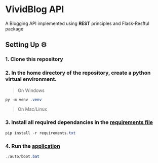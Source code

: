 # VividBlog API

A Blogging API implemented using __REST__ principles and Flask-Resftul package

## Setting Up ⚙️

### 1. Clone this __repository__
### 2. In the home directory of the repository, create a python virtual environment.    
> On Windows
 ```powershell
 py -m venv .venv
```
>On Mac/Linux

### 3. Install all required dependancies in the __[requirements file](requirements.txt)__

```powershell
pip install -r requirements.txt
```
### 4. Run the [application](/auto/boot.bat)
```powershell
./auto/boot.bat
```